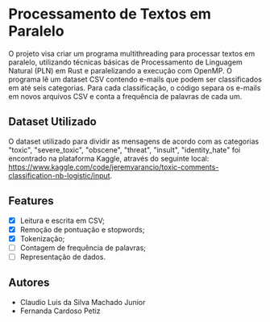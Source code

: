#  Processamento de Textos em Paralelo

O projeto visa criar um programa multithreading para processar textos em paralelo, utilizando técnicas básicas de Processamento de Linguagem Natural (PLN) em Rust e paralelizando a execução com OpenMP. O programa lê um dataset CSV contendo e-mails que podem ser classificados em até seis categorias. Para cada classificação, o código separa os e-mails em novos arquivos CSV e conta a frequência de palavras de cada um. 

## Dataset Utilizado

O dataset utilizado para dividir as mensagens de acordo com as categorias "toxic", "severe_toxic", "obscene", "threat", "insult", "identity_hate" foi encontrado na plataforma Kaggle, através do seguinte local: https://www.kaggle.com/code/jeremyarancio/toxic-comments-classification-nb-logistic/input.

## Features

- [x] Leitura e escrita em CSV;
- [x] Remoção de pontuação e stopwords;
- [x] Tokenização;
- [ ] Contagem de frequência de palavras;
- [ ] Representação de dados.

## Autores

- Claudio Luis da Silva Machado Junior
- Fernanda Cardoso Petiz